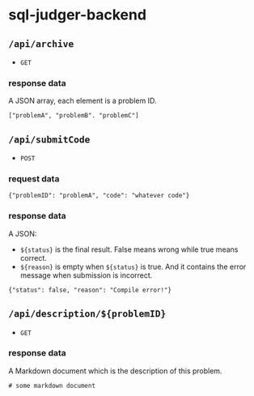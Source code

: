 # sql-judger-backend

## `/api/archive`

- `GET`

### response data

A JSON array, each element is a problem ID.

```
["problemA", "problemB". "problemC"]
```

## `/api/submitCode`

- `POST`

### request data

```
{"problemID": "problemA", "code": "whatever code"}
```

### response data

A JSON:

- `${status}` is the final result. False means wrong while true means correct.
- `${reason}` is empty when `${status}` is true. And it contains the error message when submission is incorrect.

```
{"status": false, "reason": "Compile error!"}
```

## `/api/description/${problemID}`

- `GET`

### response data

A Markdown document which is the description of this problem.

```
# some markdown document
```

